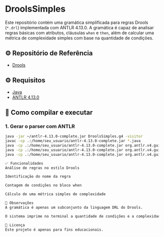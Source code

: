 # DroolsSimples

Este repositório contém uma gramática simplificada para regras Drools (`*.drl`) implementada com ANTLR 4.13.0. A gramática é capaz de analisar regras básicas com atributos, cláusulas `when` e `then`, além de calcular uma métrica de complexidade simples com base na quantidade de condições.

## ⚙️ Repositório de Referência

- [Drools](https://github.com/kiegroup/drools)

## ⚙️ Requisitos

- [Java](https://www.oracle.com/java/technologies/javase-downloads.html)
- [ANTLR 4.13.0](https://www.antlr.org/download.html)

## 🔧 Como compilar e executar

### 1. Gerar o parser com ANTLR

```bash
java -jar ~/antlr-4.13.0-complete.jar DroolsSimples.g4 -visitor
javac -cp .:/home/seu_usuario/antlr-4.13.0-complete.jar *.java
java -cp .:/home/seu_usuario/antlr-4.13.0-complete.jar org.antlr.v4.gui.TestRig DroolsSimples compilationUnit -gui exemplo1_simples.drl
java -cp .:/home/seu_usuario/antlr-4.13.0-complete.jar org.antlr.v4.gui.TestRig DroolsSimples compilationUnit -gui exemplo2_simples.drl
java -cp .:/home/seu_usuario/antlr-4.13.0-complete.jar org.antlr.v4.gui.TestRig DroolsSimples compilationUnit -gui exemplo3_simples.drl

✅ Funcionalidades
Análise de regras no estilo Drools

Identificação do nome da regra

Contagem de condições no bloco when

Cálculo de uma métrica simples de complexidade

🧠 Observações
A gramática é apenas um subconjunto da linguagem DRL do Drools.

O sistema imprime no terminal a quantidade de condições e a complexidade da regra durante a análise.

📄 Licença
Este projeto é apenas para fins educacionais.
